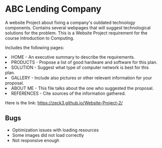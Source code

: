 # ABC Lending Company
A website Project about fixing a company's outdated technology components. Contains several webpages that will suggest technological solutions for the problem. This is a Website Project requirement for the course Introduction to Computing.

Includes the following pages:
<li> HOME - An executive summary to describe the requirements.
<li> PRODUCTS - Propose a list of good hardware and software for this plan.
<li> SOLUTION - Suggest what type of computer network is best for this plan.
<li> GALLERY - Include also pictures or other relevant information for your proposal.
<li> ABOUT ME - This file talks about the one who suggested the proposal.
<li> REFERENCES - Cite sources of the information gathered.

Here is the link: https://zeck3.github.io/Website-Project-2/

## Bugs
- Optimization issues with loading resources
- Some images did not load correctly
- Not responsive enough
